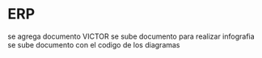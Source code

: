 # ERP
se agrega documento VICTOR
se sube documento para realizar infografia
se sube documento con el codigo de los diagramas
